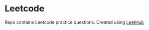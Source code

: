 # Leetcode

Repo contains Leetcode practice questions. Created using [LeetHub](https://github.com/QasimWani/LeetHub)
